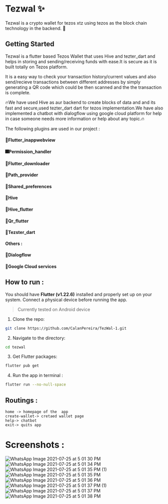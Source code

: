 # Tezwal ✨

Tezwal is a crypto wallet for tezos xtz  using tezos as the block chain technology in the backend. 🎈

## Getting Started
Tezwal is a flutter based Tezos Wallet that uses Hive and tezter_dart and helps in storing and sending/receiving funds with ease.It is secure as it is built totally on Tezos platform.

It is a easy way to check your transaction history/current values and also send/recieve transactions between different addresses by simply generating a QR code which could be then scanned and the the transaction is complete.

🔥We have used Hive as aur backend to create blocks of data and and its fast and secure,used tezter_dart dart for tezos implementation.We have also implemented a chatbot with dialogflow using google cloud platform for help in case someone needs more information or help about any topic.🔥

The following plugins are used in our project :
#### 📕Flutter_inappwebview
#### 🎆Permission_handler
#### 🎍Flutter_downloader
#### 🎊Path_provider
#### 🧧Shared_preferences
#### 🎁Hive
#### 🧨Hive_flutter
#### 🎉Qr_flutter
#### 📗Tezster_dart

**Others :** 

#### 🌊Dialogflow
#### 🌌Google Cloud services

## How to run :

You should have **Flutter (v1.22.6)** installed and properly set up on your system. Connect a physical device before running the app.

> Currently tested on Android device

1. Clone the repo:
  
  ```sh
  git clone https://github.com/CalanPereira/TezWal-1.git
  ```

2. Navigate to the directory:

  ```sh
  cd tezwal
  ```
 
3. Get Flutter packages:

  ```sh
  flutter pub get
  ```

4. Run the app in terminal :

  ```sh
  flutter run --no-null-space
  ```

## Routings :
`home -> homepage of the  app` <br>
`create-wallet-> cretaed wallet page`<br>
`help-> chatbot`<br>
`exit-> quits app`<br>

# Screenshots :
![WhatsApp Image 2021-07-25 at 5 01 30 PM](https://user-images.githubusercontent.com/61025991/126901083-02c86f27-4c02-4168-9ac6-18b26d30c6f0.jpeg)
![WhatsApp Image 2021-07-25 at 5 01 34 PM](https://user-images.githubusercontent.com/61025991/126901119-3ce94321-7f1e-4304-982b-f864b11e2f75.jpeg)
![WhatsApp Image 2021-07-25 at 5 01 35 PM (1)](https://user-images.githubusercontent.com/61025991/126901125-b57fd379-220c-4fed-ba82-5a98644db87e.jpeg)
![WhatsApp Image 2021-07-25 at 5 01 35 PM](https://user-images.githubusercontent.com/61025991/126901131-69cb7aef-ab0d-41c4-8e79-07ed4554153c.jpeg)
![WhatsApp Image 2021-07-25 at 5 01 36 PM](https://user-images.githubusercontent.com/61025991/126901158-290e5eef-b63d-4da1-9f14-b1a158a6fb55.jpeg)
![WhatsApp Image 2021-07-25 at 5 01 37 PM (1)](https://user-images.githubusercontent.com/61025991/126901164-3612bb68-c40e-4460-98df-45eae508532f.jpeg)
![WhatsApp Image 2021-07-25 at 5 01 37 PM](https://user-images.githubusercontent.com/61025991/126901166-b9376674-ff1d-4b23-a9e9-5fbf2c59d88f.jpeg)
![WhatsApp Image 2021-07-25 at 5 01 38 PM](https://user-images.githubusercontent.com/61025991/126901281-60da23b6-d798-4214-a49f-9dd2b3698c0b.jpeg)

